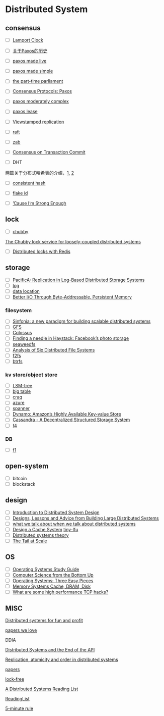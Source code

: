 # Distributed System

## consensus

* [ ] [Lamport Clock](time-clocks.pdf)

* [ ] [关于Paxos的历史](http://duanple.com/?p=61)
* [ ] [paxos made live](paxos-made-live.pdf)
* [ ] [paxos made simple](paxos-simple-copy.pdf)
* [ ] [the part-time parliament](the-part-time-parliament.pdf)
* [ ] [Consensus Protocols: Paxos](https://www.the-paper-trail.org/post/2009-02-03-consensus-protocols-paxos/)
* [ ] [paxos moderately complex](paxos-moderately-complex.pdf)
* [ ] [paxos lease](paxoslease.pdf)
* [ ] [Viewstamped replication](vr-revisited.pdf)
* [ ] [raft](https://raft.github.io/)
* [ ] [zab](zab.pdf)

* [ ] [Consensus on Transaction Commit](consensus-on-transaction-commit.pdf)

* [ ] DHT

两篇关于分布式哈希表的介绍，[1](dht1.pdf), [2](dht2.pdf)

* [ ] [consistent hash](consistent-hashing-and-random-trees-distributed-caching-protocols-for-relieving-hot-spots-on-the-world-wide-web-technical-publication.pdf)

* [ ] [flake id](http://yellerapp.com/posts/2015-02-09-flake-ids.html)
* [ ] [’Cause I’m Strong Enough](cise.pdf)

## lock

* [ ] [chubby](chubby.pdf)

[The Chubby lock service for loosely-coupled distributed systems](https://www.youtube.com/watch?v=PqItueBaiRg&ab_channel=DataCouncil)

* [ ] [Distributed locks with Redis](https://redis.io/topics/distlock)

## storage

* [ ] [PacificA: Replication in Log-Based Distributed Storage Systems](pacifica.pdf)
* [ ] [log](https://engineering.linkedin.com/distributed-systems/log-what-every-software-engineer-should-know-about-real-time-datas-unifying)
* [ ] [data location](data-location.pdf)
* [ ] [Better I/O Through Byte-Addressable, Persistent Memory](bpfs.pdf)

### filesystem

* [ ] [Sinfonia: a new paradigm for building scalable distributed systems](sinfonia.pdf)
* [ ] [GFS](gfs.pdf)
* [ ] [Colossus](https://levy.at/blog/22)
* [ ] [Finding a needle in Haystack: Facebook’s photo storage](facebook-haystack.pdf)
* [ ] [seaweedfs](https://github.com/chrislusf/seaweedfs)
* [ ] [Analysis of Six Distributed File Systems](a_survey_of_dfs.pdf)
* [ ] [f2fs](f2fs.pdf)
* [ ] [btrfs](btrfs.pdf)

### kv store/object store

* [ ] [LSM-tree](lsmtree.pdf)
* [ ] [big table](bigtable-osdi06.pdf)
* [ ] [craq](craq.pdf)
* [ ] [azure](azure.pdf)
* [ ] [spanner](spanner.pdf)
* [ ] [Dynamo: Amazon’s Highly Available Key-value Store](amazon-dynamo-sosp2007.pdf)
* [ ] [Cassandra - A Decentralized Structured Storage System](cassandra.pdf)
* [ ] [f4](f4.pdf)

### DB

* [ ] [f1](f1.pdf)

## open-system

* [ ] bitcoin
* [ ] blockstack

## design

* [ ] [Introduction to Distributed System Design](http://www.hpcs.cs.tsukuba.ac.jp/~tatebe/lecture/h23/dsys/dsd-tutorial.html)
* [ ] [Designs, Lessons and Advice from Building Large Distributed Systems](design-ds.pdf)
* [ ] [what we talk about when we talk about distributed systems](https://alvaro-videla.com/2015/12/learning-about-distributed-systems.html)
* [ ] [Design a Cache System](http://blog.gainlo.co/index.php/2016/05/17/design-a-cache-system/)
    [tiny-lfu](cache-policy.pdf)
* [ ] [Distributed systems theory](https://www.the-paper-trail.org/post/2014-08-09-distributed-systems-theory-for-the-distributed-systems-engineer/)
* [ ] [The Tail at Scale](https://research.google/pubs/pub40801/)

## OS

* [ ] [Operating Systems Study Guide](http://faculty.salina.k-state.edu/tim/ossg/index.html)
* [ ] [Computer Science from the Bottom Up](http://www.bottomupcs.com/index.xhtml)
* [ ] [Operating Systems: Three Easy Pieces](http://pages.cs.wisc.edu/~remzi/OSTEP/)
* [ ] [Memory Systems Cache, DRAM, Disk](memory_systems_cache_dram_disk.pdf)
* [ ] [What are some high performance TCP hacks?](https://www.quora.com/What-are-some-high-performance-TCP-hacks)

## MISC

[Distributed systems for fun and profit](http://book.mixu.net/distsys/index.html)

[papers we love](https://github.com/papers-we-love/papers-we-love/tree/master/distributed_systems)

DDIA

[Distributed Systems and the End of the API](https://writings.quilt.org/2014/05/12/distributed-systems-and-the-end-of-the-api/)

[Replication, atomicity and order in distributed systems](http://afeinberg.github.io/2011/06/17/replication-atomicity-and-order-in-distributed-systems.html)

[papers](http://duanple.com/?p=170)

[lock-free](lockfree.pdf)

[A Distributed Systems Reading List](https://dancres.github.io/Pages/)

[ReadingList](http://pages.cs.wisc.edu/~swift/classes/cs739-fa14/wiki/pmwiki.php/Main/ReadingList)

[5-minute rule](5_min_rule_sigmod.pdf)
